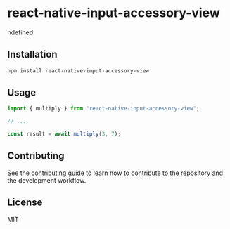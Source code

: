 # react-native-input-accessory-view

ndefined

## Installation

```sh
npm install react-native-input-accessory-view
```

## Usage

```js
import { multiply } from "react-native-input-accessory-view";

// ...

const result = await multiply(3, 7);
```

## Contributing

See the [contributing guide](CONTRIBUTING.md) to learn how to contribute to the repository and the development workflow.

## License

MIT

